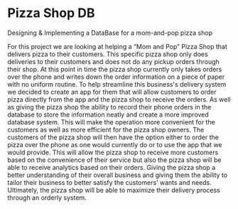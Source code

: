 # Pizza Shop DB
Designing &amp; Implementing a DataBase for a mom-and-pop pizza shop

For this project we are looking at helping a “Mom and Pop” Pizza Shop that delivers pizza to their customers. This specific pizza shop only does deliveries to their customers and  does not do any pickup orders through their shop. At this point in time the pizza shop currently only takes orders over the phone and writes down the order information on a piece of paper with no uniform routine. To help streamline this business's delivery system we decided to create an app for them that will allow customers to order pizza directly from the app and the pizza shop to receive the orders. As well as giving the pizza shop the ability to record their phone orders in the database to store the information neatly and create a more improved database system. This will make the  operation more convenient for the customers as well as more efficient for the pizza shop owners. The customers of the pizza shop will then have the option either to order the pizza over the phone as one would currently do or to use the app that we would provide. This will allow the pizza shop to receive more customers based on the convenience of their service but also the pizza shop will be able to receive analytics based on their orders. Giving the pizza shop a better understanding of their overall business and giving them the ability to tailor their business to better satisfy the customers’ wants and needs. Ultimately, the pizza shop will be able to maximize their delivery process through an orderly system.
